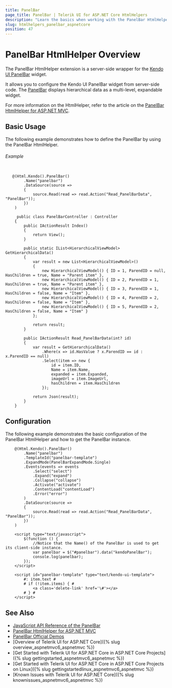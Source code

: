 ```yaml
---
title: PanelBar
page_title: PanelBar | Telerik UI for ASP.NET Core HtmlHelpers
description: "Learn the basics when working with the PanelBar HtmlHelper for ASP.NET Core (MVC 6 or ASP.NET Core MVC)."
slug: htmlhelpers_panelbar_aspnetcore
position: 47
---
```


# PanelBar HtmlHelper Overview

The PanelBar HtmlHelper extension is a server-side wrapper for the [Kendo UI PanelBar](http://demos.telerik.com/kendo-ui/panelbar/index) widget.

It allows you to configure the Kendo UI PanelBar widget from server-side code. The [PanelBar](http://docs.telerik.com/kendo-ui/controls/navigation/panelbar/overview) displays hierarchical data as a multi-level, expandable widget.

For more information on the HtmlHelper, refer to the article on the [PanelBar HtmlHelper for ASP.NET MVC](http://docs.telerik.com/aspnet-mvc/helpers/panelbar/overview).

## Basic Usage

The following example demonstrates how to define the PanelBar by using the PanelBar HtmlHelper.

###### Example

```tab-Razor

   @(Html.Kendo().PanelBar()
        .Name("panelbar")
        .DataSource(source =>
        {
            source.Read(read => read.Action("Read_PanelBarData", "PanelBar"));
        })
    )
```
```tab-Controller
     public class PanelBarController : Controller
    {
        public IActionResult Index()
        {
            return View();
        }

        public static IList<HierarchicalViewModel> GetHierarchicalData()
        {
            var result = new List<HierarchicalViewModel>()
            {
                new HierarchicalViewModel() { ID = 1, ParendID = null, HasChildren = true, Name = "Parent item" },
                new HierarchicalViewModel() { ID = 2, ParendID = 1, HasChildren = true, Name = "Parent item" },
                new HierarchicalViewModel() { ID = 3, ParendID = 1, HasChildren = false, Name = "Item" },
                new HierarchicalViewModel() { ID = 4, ParendID = 2, HasChildren = false, Name = "Item" },
                new HierarchicalViewModel() { ID = 5, ParendID = 2, HasChildren = false, Name = "Item" }
            };

            return result;
        }

        public IActionResult Read_PanelBarData(int? id)
        {
            var result = GetHierarchicalData()
                .Where(x => id.HasValue ? x.ParendID == id : x.ParendID == null)
                .Select(item => new {
                    id = item.ID,
                    Name = item.Name,
                    expanded = item.Expanded,
                    imageUrl = item.ImageUrl,
                    hasChildren = item.HasChildren
                });           

            return Json(result);
        }
    }
```

## Configuration

The following example demonstrates the basic configuration of the PanelBar HtmlHelper and how to get the PanelBar instance.

```tab-Razor
    @(Html.Kendo().PanelBar()
        .Name("panelbar")    
        .TemplateId("panelbar-template")
        .ExpandMode(PanelBarExpandMode.Single)
        .Events(events => events
            .Select("select")
            .Expand("expand")
            .Collapse("collapse")
            .Activate("activate")
            .ContentLoad("contentLoad")
            .Error("error")
        )
        .DataSource(source =>
        {
            source.Read(read => read.Action("Read_PanelBarData", "PanelBar"));
        })
    )

    <script type="text/javascript">
        $(function () {
            //Notice that the Name() of the PanelBar is used to get its client-side instance.
            var panelbar = $("#panelbar").data("kendoPanelBar");
            console.log(panelbar);
        });
    </script>
```
```tab-Template
    <script id="panelbar-template" type="text/kendo-ui-template">
        #: item.text #
        # if (!item.items) { #
            <a class='delete-link' href='\#'></a>
        # } #
    </script>
```

## See Also

* [JavaScript API Reference of the PanelBar](http://docs.telerik.com/kendo-ui/api/javascript/ui/panelbar)
* [PanelBar HtmlHelper for ASP.NET MVC](http://docs.telerik.com/aspnet-mvc/helpers/panelbar/overview)
* [PanelBar Official Demos](http://demos.telerik.com/aspnet-core/panelbar/index)
* [Overview of Telerik UI for ASP.NET Core]({% slug overview_aspnetmvc6_aspnetmvc %})
* [Get Started with Telerik UI for ASP.NET Core in ASP.NET Core Projects]({% slug gettingstarted_aspnetmvc6_aspnetmvc %})
* [Get Started with Telerik UI for ASP.NET Core in ASP.NET Core Projects on Linux]({% slug gettingstartedlinux_aspnetmvc6_aspnetmvc %})
* [Known Issues with Telerik UI for ASP.NET Core]({% slug knownissues_aspnetmvc6_aspnetmvc %})
